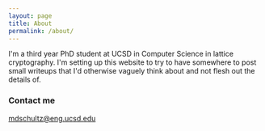 ```yaml
---
layout: page
title: About
permalink: /about/
---
```


I'm a third year PhD student at UCSD in Computer Science in lattice cryptography. I'm setting up this website to try to have somewhere to post small writeups that I'd otherwise vaguely think about and not flesh out the details of.

### Contact me

[mdschultz@eng.ucsd.edu](mailto:mdschultz@eng.ucsd.edu)
